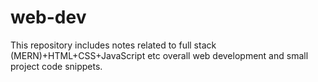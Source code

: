 # web-dev
This repository includes notes related to full stack (MERN)+HTML+CSS+JavaScript etc overall web development and small project code snippets. 

